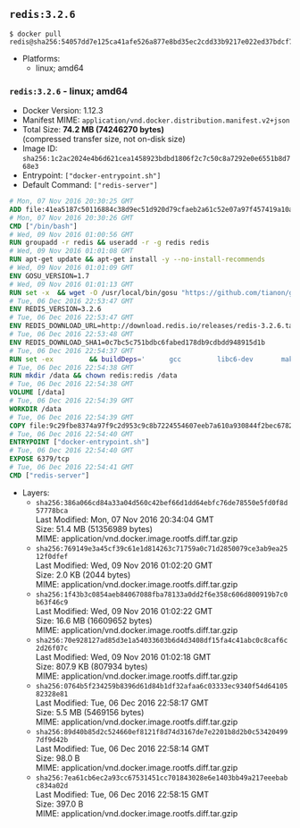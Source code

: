 ## `redis:3.2.6`

```console
$ docker pull redis@sha256:54057dd7e125ca41afe526a877e8bd35ec2cdd33b9217e022ed37bdcf7d09673
```

-	Platforms:
	-	linux; amd64

### `redis:3.2.6` - linux; amd64

-	Docker Version: 1.12.3
-	Manifest MIME: `application/vnd.docker.distribution.manifest.v2+json`
-	Total Size: **74.2 MB (74246270 bytes)**  
	(compressed transfer size, not on-disk size)
-	Image ID: `sha256:1c2ac2024e4b6d621cea1458923bdbd1806f2c7c50c8a7292e0e6551b8d768e3`
-	Entrypoint: `["docker-entrypoint.sh"]`
-	Default Command: `["redis-server"]`

```dockerfile
# Mon, 07 Nov 2016 20:30:25 GMT
ADD file:41ea5187c50116884c38d9ec51d920d79cfaeb2a61c52e07a97f457419a10a4f in / 
# Mon, 07 Nov 2016 20:30:26 GMT
CMD ["/bin/bash"]
# Wed, 09 Nov 2016 01:00:56 GMT
RUN groupadd -r redis && useradd -r -g redis redis
# Wed, 09 Nov 2016 01:01:08 GMT
RUN apt-get update && apt-get install -y --no-install-recommends 		ca-certificates 		wget 	&& rm -rf /var/lib/apt/lists/*
# Wed, 09 Nov 2016 01:01:09 GMT
ENV GOSU_VERSION=1.7
# Wed, 09 Nov 2016 01:01:13 GMT
RUN set -x 	&& wget -O /usr/local/bin/gosu "https://github.com/tianon/gosu/releases/download/$GOSU_VERSION/gosu-$(dpkg --print-architecture)" 	&& wget -O /usr/local/bin/gosu.asc "https://github.com/tianon/gosu/releases/download/$GOSU_VERSION/gosu-$(dpkg --print-architecture).asc" 	&& export GNUPGHOME="$(mktemp -d)" 	&& gpg --keyserver ha.pool.sks-keyservers.net --recv-keys B42F6819007F00F88E364FD4036A9C25BF357DD4 	&& gpg --batch --verify /usr/local/bin/gosu.asc /usr/local/bin/gosu 	&& rm -r "$GNUPGHOME" /usr/local/bin/gosu.asc 	&& chmod +x /usr/local/bin/gosu 	&& gosu nobody true
# Tue, 06 Dec 2016 22:53:47 GMT
ENV REDIS_VERSION=3.2.6
# Tue, 06 Dec 2016 22:53:47 GMT
ENV REDIS_DOWNLOAD_URL=http://download.redis.io/releases/redis-3.2.6.tar.gz
# Tue, 06 Dec 2016 22:53:48 GMT
ENV REDIS_DOWNLOAD_SHA1=0c7bc5c751bdbc6fabed178db9cdbdd948915d1b
# Tue, 06 Dec 2016 22:54:37 GMT
RUN set -ex 		&& buildDeps=' 		gcc 		libc6-dev 		make 	' 	&& apt-get update 	&& apt-get install -y $buildDeps --no-install-recommends 	&& rm -rf /var/lib/apt/lists/* 		&& wget -O redis.tar.gz "$REDIS_DOWNLOAD_URL" 	&& echo "$REDIS_DOWNLOAD_SHA1 *redis.tar.gz" | sha1sum -c - 	&& mkdir -p /usr/src/redis 	&& tar -xzf redis.tar.gz -C /usr/src/redis --strip-components=1 	&& rm redis.tar.gz 		&& grep -q '^#define CONFIG_DEFAULT_PROTECTED_MODE 1$' /usr/src/redis/src/server.h 	&& sed -ri 's!^(#define CONFIG_DEFAULT_PROTECTED_MODE) 1$!\1 0!' /usr/src/redis/src/server.h 	&& grep -q '^#define CONFIG_DEFAULT_PROTECTED_MODE 0$' /usr/src/redis/src/server.h 		&& make -C /usr/src/redis 	&& make -C /usr/src/redis install 		&& rm -r /usr/src/redis 		&& apt-get purge -y --auto-remove $buildDeps
# Tue, 06 Dec 2016 22:54:38 GMT
RUN mkdir /data && chown redis:redis /data
# Tue, 06 Dec 2016 22:54:38 GMT
VOLUME [/data]
# Tue, 06 Dec 2016 22:54:39 GMT
WORKDIR /data
# Tue, 06 Dec 2016 22:54:39 GMT
COPY file:9c29fbe8374a97f9c2d953c9c8b7224554607eeb7a610a930844f2bec678265c in /usr/local/bin/ 
# Tue, 06 Dec 2016 22:54:40 GMT
ENTRYPOINT ["docker-entrypoint.sh"]
# Tue, 06 Dec 2016 22:54:40 GMT
EXPOSE 6379/tcp
# Tue, 06 Dec 2016 22:54:41 GMT
CMD ["redis-server"]
```

-	Layers:
	-	`sha256:386a066cd84a33a04d560c42bef66d1dd64ebfc76de78550e5fd0f8d57778bca`  
		Last Modified: Mon, 07 Nov 2016 20:34:04 GMT  
		Size: 51.4 MB (51356989 bytes)  
		MIME: application/vnd.docker.image.rootfs.diff.tar.gzip
	-	`sha256:769149e3a45cf39c61e1d814263c71759a0c71d2850079ce3ab9ea2512f0dfef`  
		Last Modified: Wed, 09 Nov 2016 01:02:20 GMT  
		Size: 2.0 KB (2044 bytes)  
		MIME: application/vnd.docker.image.rootfs.diff.tar.gzip
	-	`sha256:1f43b3c0854aeb84067088fba78133a0dd2f6e358c606d800919b7c0b63f46c9`  
		Last Modified: Wed, 09 Nov 2016 01:02:22 GMT  
		Size: 16.6 MB (16609652 bytes)  
		MIME: application/vnd.docker.image.rootfs.diff.tar.gzip
	-	`sha256:70e928127ad85d3e1a54033603b6d4d3408df15fa4c41abc0c8caf6c2d26f07c`  
		Last Modified: Wed, 09 Nov 2016 01:02:18 GMT  
		Size: 807.9 KB (807934 bytes)  
		MIME: application/vnd.docker.image.rootfs.diff.tar.gzip
	-	`sha256:0764b5f234259b8396d61d84b1df32afaa6c03333ec9340f54d6410582328e81`  
		Last Modified: Tue, 06 Dec 2016 22:58:17 GMT  
		Size: 5.5 MB (5469156 bytes)  
		MIME: application/vnd.docker.image.rootfs.diff.tar.gzip
	-	`sha256:89d40b85d2c524660ef8121f8d74d3167de7e2201b8d2b0c534204997df9d42b`  
		Last Modified: Tue, 06 Dec 2016 22:58:14 GMT  
		Size: 98.0 B  
		MIME: application/vnd.docker.image.rootfs.diff.tar.gzip
	-	`sha256:7ea61cb6ec2a93cc67531451cc701843028e6e1403bb49a217eeebabc834a02d`  
		Last Modified: Tue, 06 Dec 2016 22:58:15 GMT  
		Size: 397.0 B  
		MIME: application/vnd.docker.image.rootfs.diff.tar.gzip
